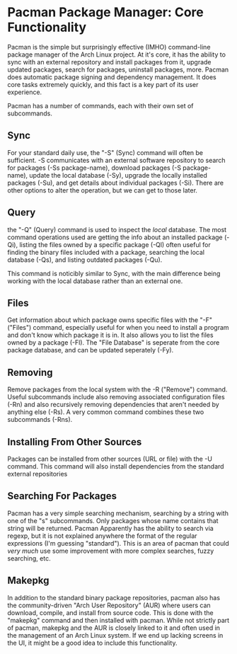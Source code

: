 Pacman Package Manager: Core Functionality
==========================================

Pacman is the simple but surprisingly effective (IMHO) command-line package manager of the Arch Linux project. At it's core, it has the ability to sync with an external repository and install packages from it, upgrade updated packages, search for packages, uninstall packages, more. Pacman does automatic package signing and dependency management. It does core tasks extremely quickly, and this fact is a key part of its user experience.

Pacman has a number of commands, each with their own set of subcommands.

Sync
----
 For your standard daily use, the "-S" (Sync) command will often be sufficient. -S communicates with an external software repository to search for packages (-Ss package-name), download packages (-S package-name), update the local database (-Sy), upgrade the locally installed packages (-Su), and get details about individual packages (-Si). There are other options to alter the operation, but we can get to those later.

Query
-----
the "-Q" (Query) command is used to inspect the *local* database. The most command operations used are getting the info about an installed package (-Qi), listing the files owned by a specific package (-Ql) often useful for finding the binary files included with a package, searching the local database (-Qs), and listing outdated packages (-Qu).

This command is noticibly similar to Sync, with the main difference being working with the local database rather than an external one.

Files
-----
Get information about which package owns specific files with the "-F" ("Files") command, especially useful for when you need to install a program and don't know which package it is in. It also allows you to list the files owned by a package (-Fl). The "File Database" is seperate from the core package database, and can be updated seperately (-Fy).

Removing
--------
Remove packages from the local system with the -R ("Remove") command. Useful subcommands include also removing associated configuration files (-Rn) and also recursively removing dependencies that aren't needed by anything else (-Rs). A very common command combines these two subcommands (-Rns). 

Installing From Other Sources 
-----------------------------
Packages can be installed from other sources (URL or file) with the -U command. This command will also install dependencies from the standard external repositories

Searching For Packages
----------------------
Pacman has a very simple searching mechanism, searching by a string with one of the "s" subcommands. Only packages whose name contains that string will be returned. Pacman Apparently has the ability to search via regexp, but it is not explained anywhere the format of the regular expressions (I'm guessing "standard"). This is an area of pacman that could *very much* use some improvement with more complex searches, fuzzy searching, etc.

Makepkg
-------
In addition to the standard binary package repositories, pacman also has the community-driven "Arch User Repository" (AUR) where users can download, compile, and install from source code. This is done with the "makepkg" command and then installed with pacman. While not strictly part of pacman, makepkg and the AUR is closely linked to it and often used in the management of an Arch Linux system. If we end up lacking screens in the UI, it might be a good idea to include this functionality. 


